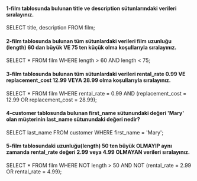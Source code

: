 #### 1-film tablosunda bulunan title ve description sütunlarındaki verileri sıralayınız.

SELECT title, description FROM film;

#### 2-film tablosunda bulunan tüm sütunlardaki verileri film uzunluğu (length) 60 dan büyük VE 75 ten küçük olma koşullarıyla sıralayınız.

SELECT * FROM film WHERE length > 60 AND length < 75;

#### 3-film tablosunda bulunan tüm sütunlardaki verileri rental_rate 0.99 VE replacement_cost 12.99 VEYA 28.99 olma koşullarıyla sıralayınız.

SELECT * FROM film WHERE rental_rate = 0.99 AND (replacement_cost = 12.99 OR replacement_cost = 28.99);

#### 4-customer tablosunda bulunan first_name sütunundaki değeri 'Mary' olan müşterinin last_name sütunundaki değeri nedir?

SELECT last_name FROM customer WHERE first_name = 'Mary';

#### 5-film tablosundaki uzunluğu(length) 50 ten büyük OLMAYIP aynı zamanda rental_rate değeri 2.99 veya 4.99 OLMAYAN verileri sıralayınız.

SELECT * FROM film WHERE NOT length > 50 AND NOT (rental_rate = 2.99 OR rental_rate = 4.99);